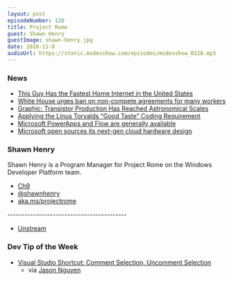 ```yaml
---
layout: post
episodeNumber: 128
title: Project Rome
guest: Shawn Henry
guestImage: shawn-henry.jpg
date: 2016-11-8
audioUrl: https://static.msdevshow.com/episodes/msdevshow_0128.mp3
---
```


### News

 - [This Guy Has the Fastest Home Internet in the United States](http://motherboard.vice.com/read/10-gbps-fiber-internet-fastest-home-internet-in-the-united-states)          
 - [White House urges ban on non-compete agreements for many workers](http://www.reuters.com/article/us-usa-noncompetes-idUSKCN12P2YP)
 - [Graphic: Transistor Production Has Reached Astronomical Scales](http://spectrum.ieee.org/computing/hardware/transistor-production-has-reached-astronomical-scales)
 - [Applying the Linus Torvalds “Good Taste” Coding Requirement](https://medium.com/@bartobri/applying-the-linus-tarvolds-good-taste-coding-requirement-99749f37684a#.1ixekxsxg)
 - [Microsoft PowerApps and Flow are generally available](http://blogs.microsoft.com/blog/2016/10/31/microsoft-powerapps-flow-generally-available-starting-tomorrow/)
 - [Microsoft open sources its next-gen cloud hardware design](https://techcrunch.com/2016/10/31/microsoft-open-sources-its-next-gen-cloud-hardware-design/)

### Shawn Henry

Shawn Henry is a Program Manager for Project Rome on the Windows Developer Platform team.

 - [Ch9](https://channel9.msdn.com/Events/Speakers/shawn-henry)
 - [@shawnhenry](https://twitter.com/shawnhenry)
 - [aka.ms/projectrome](http://aka.ms/projectrome)

------------------------------------------ 

 - [Unstream](https://www.microsoft.com/store/apps/9wzdncrcwb0g)

### Dev Tip of the Week

 - [Visual Studio Shortcut: Comment Selection, Uncomment Selection](https://www.gofightnguyen.com/blog/visual-studio-shortcut-comment-selection)
   - via [Jason Nguyen](https://twitter.com/Go_Fight_Nguyen)
